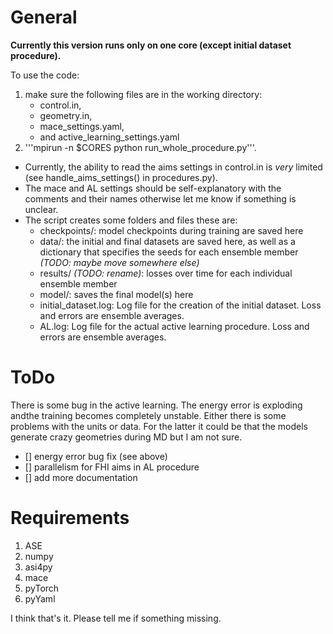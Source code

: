 # General

**Currently this version runs only on one core (except initial dataset procedure).**

To use the code:
1. make sure the following files are in the working directory:
    - control.in, 
    - geometry.in,
    - mace_settings.yaml,
    - and active_learning_settings.yaml 
2. '''mpirun -n $CORES python run_whole_procedure.py'''.

- Currently, the ability to read the aims settings in control.in is *very* limited (see handle_aims_settings() in procedures.py).
- The mace and AL settings should be self-explanatory with the comments and their names otherwise let me know if something is unclear.
- The script creates some folders and files these are:
    - checkpoints/: model checkpoints during training are saved here
    - data/: the initial and final datasets are saved here, as well as a dictionary that specifies the seeds for each ensemble member *(TODO: maybe move somewhere else)*
    - results/ *(TODO: rename)*: losses over time for each individual ensemble member
    - model/: saves the final model(s) here
    - initial_dataset.log: Log file for the creation of the initial dataset. Loss and errors are ensemble averages.
    - AL.log: Log file for the actual active learning procedure. Loss and errors are ensemble averages.





# ToDo

There is some bug in the active learning. The energy error is exploding andthe training becomes completely unstable. Either there is some problems with the units or data. For the latter it could be that the models generate crazy geometries during MD but I am not sure.

- [] energy error bug fix (see above)
- [] parallelism for FHI aims in AL procedure
- [] add more documentation


# Requirements

1. ASE
2. numpy
3. asi4py
4. mace
5. pyTorch
6. pyYaml

I think that's it. Please tell me if something missing.
